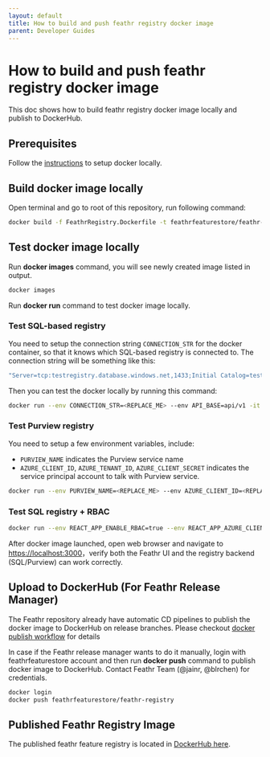 ```yaml
---
layout: default
title: How to build and push feathr registry docker image
parent: Developer Guides
---
```


# How to build and push feathr registry docker image

This doc shows how to build feathr registry docker image locally and publish to DockerHub.

## Prerequisites

Follow the [instructions](https://docs.docker.com/get-docker) to setup docker locally.

## Build docker image locally

Open terminal and go to root of this repository, run following command:

```bash
docker build -f FeathrRegistry.Dockerfile -t feathrfeaturestore/feathr-registry .
```

## Test docker image locally

Run **docker images** command, you will see newly created image listed in output.

```bash
docker images
```

Run **docker run** command to test docker image locally.

### Test SQL-based registry

You need to setup the connection string `CONNECTION_STR` for the docker container, so that it knows which SQL-based registry is connected to. The connection string will be something like this:

```bash
"Server=tcp:testregistry.database.windows.net,1433;Initial Catalog=testsql;Persist Security Info=False;User ID=feathr@feathrtestsql;Password=StrongPassword;MultipleActiveResultSets=False;Encrypt=True;TrustServerCertificate=False;Connection Timeout=30;"
```

Then you can test the docker locally by running this command:

```bash
docker run --env CONNECTION_STR=<REPLACE_ME> --env API_BASE=api/v1 -it --rm -p 3000:80 feathrfeaturestore/sql-registry
```

### Test Purview registry

You need to setup a few environment variables, include:

- `PURVIEW_NAME` indicates the Purview service name
- `AZURE_CLIENT_ID`, `AZURE_TENANT_ID`, `AZURE_CLIENT_SECRET` indicates the service principal account to talk with Purview service.

```bash
docker run --env PURVIEW_NAME=<REPLACE_ME> --env AZURE_CLIENT_ID=<REPLACE_ME> --env AZURE_TENANT_ID=<REPLACE_ME> --env AZURE_CLIENT_SECRET=<REPLACE_ME> --env API_BASE=api/v1  -it --rm -p 3000:80 feathrfeaturestore/feathr-registry
```

### Test SQL registry + RBAC

```bash
docker run --env REACT_APP_ENABLE_RBAC=true --env REACT_APP_AZURE_CLIENT_ID=<REPLACE_ME> --env REACT_APP_AZURE_TENANT_ID=<REPLACE_ME> --env CONNECTION_STR=<REPLACE_ME> --env API_BASE=api/v1 -it --rm -p 3000:80 feathrfeaturestore/feathr-registry
```

After docker image launched, open web browser and navigate to <https://localhost:3000>，verify both the Feathr UI and the registry backend (SQL/Purview) can work correctly.

## Upload to DockerHub (For Feathr Release Manager)

The Feathr repository already have automatic CD pipelines to publish the docker image to DockerHub on release branches. Please checkout [docker publish workflow](https://github.com/feathr-ai/feathr/blob/main/.github/workflows/docker-publish.yml) for details

In case if the Feathr release manager wants to do it manually, login with feathrfeaturestore account and then run **docker push** command to publish docker image to DockerHub. Contact Feathr Team (@jainr, @blrchen) for credentials.

```bash
docker login
docker push feathrfeaturestore/feathr-registry
```

## Published Feathr Registry Image

The published feathr feature registry is located in [DockerHub here](https://hub.docker.com/r/feathrfeaturestore/feathr-registry).